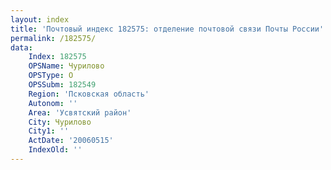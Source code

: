 ```yaml
---
layout: index
title: 'Почтовый индекс 182575: отделение почтовой связи Почты России'
permalink: /182575/
data:
    Index: 182575
    OPSName: Чурилово
    OPSType: О
    OPSSubm: 182549
    Region: 'Псковская область'
    Autonom: ''
    Area: 'Усвятский район'
    City: Чурилово
    City1: ''
    ActDate: '20060515'
    IndexOld: ''
---
```

